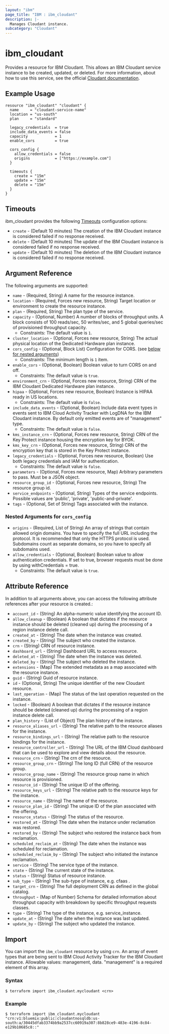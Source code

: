 ```yaml
---
layout: "ibm"
page_title: "IBM : ibm_cloudant"
description: |-
  Manages Cloudant instance.
subcategory: "Cloudant"
---
```


# ibm_cloudant

Provides a resource for IBM Cloudant. This allows an IBM Cloudant service instance to be created, updated, or deleted.
For more information, about how to use this service, see the official [Cloudant documentation](https://cloud.ibm.com/docs/Cloudant?topic=Cloudant-getting-started-with-cloudant).

## Example Usage

```hcl
resource "ibm_cloudant" "cloudant" {
  name     = "cloudant-service-name"
  location = "us-south"
  plan     = "standard"

  legacy_credentials  = true
  include_data_events = false
  capacity            = 1
  enable_cors         = true

  cors_config {
    allow_credentials = false
    origins           = ["https://example.com"]
  }

  timeouts {
    create = "15m"
    update = "15m"
    delete = "15m"
  }
}
```

## Timeouts

ibm_cloudant provides the following [Timeouts](https://www.terraform.io/docs/language/resources/syntax.html#operation-timeouts) 
configuration options:

* `create` - (Default 10 minutes) The creation of the IBM Cloudant instance is considered failed if no response received.
* `delete` - (Default 10 minutes) The update of the IBM Cloudant instance is considered failed if no response received.
* `update` - (Default 10 minutes) The deletion of the IBM Cloudant instance is considered failed if no response received.

## Argument Reference

The following arguments are supported:

* `name` - (Required, String) A name for the resource instance.
* `location` - (Required, Forces new resource, String) Target location or environment to create the resource instance.
* `plan` - (Required, String) The plan type of the service.
* `capacity` - (Optional, Number) A number of blocks of throughput units. A block consists of 100 reads/sec, 50 writes/sec, and 5 global queries/sec of provisioned throughput capacity.
    * Constraints: The default value is `1`.
* `cluster_location` - (Optional, Forces new resource, String) The actual physical location of the Dedicated Hardware plan instance.
* `cors_config` - (Optional, Block List) Configuration for CORS. (see [below for nested arguments](#nestedblock--cors_config))
  * Constraints: The minimum length is `1` item.
* `enable_cors` - (Optional, Boolean) Boolean value to turn CORS on and off.
  * Constraints: The default value is `true`.
* `environment_crn` - (Optional, Forces new resource, String) CRN of the IBM Cloudant Dedicated Hardware plan instance.
* `hipaa` - (Optional, Forces new resource, Boolean) Instance is HIPAA ready in US locations.
  * Constraints: The default value is `false`.
* `include_data_events` - (Optional, Boolean) Include data event types in events sent to IBM Cloud Activity Tracker with LogDNA for the IBM Cloudant instance. By default only emitted events are of "management" type.
  * Constraints: The default value is `false`.
* `kms_instance_crn` - (Optional, Forces new resource, String) CRN of the Key Protect instance housing the encryption key for BYOK.
* `kms_key_crn` - (Optional, Forces new resource, String) CRN of the encryption key that is stored in the Key Protect instance.
* `legacy_credentials` - (Optional, Forces new resource, Boolean) Use both legacy credentials and IAM for authentication.
  * Constraints: The default value is `false`.
* `parameters` - (Optional, Forces new resource, Map) Arbitrary parameters to pass. Must be a JSON object.
* `resource_group_id` - (Optional, Forces new resource, String) The resource group id.
* `service_endpoints` - (Optional, String) Types of the service endpoints. Possible values are 'public', 'private', 'public-and-private'.
* `tags` - (Optional, Set of String) Tags associated with the instance.

<a id="nestedblock--cors_config"></a>
### Nested Arguments for `cors_config`

* `origins` - (Required, List of String) An array of strings that contain allowed origin domains. You have to specify the full URL including the protocol. It is recommended that only the HTTPS protocol is used. Subdomains count as separate domains, so you have to specify all subdomains used.
* `allow_credentials` - (Optional, Boolean) Boolean value to allow authentication credentials. If set to true, browser requests must be done by using withCredentials = true.
  * Constraints: The default value is `true`.

## Attribute Reference

In addition to all arguments above, you can access the following attribute references after your resource is created.:

* `account_id` - (String) An alpha-numeric value identifying the account ID.
* `allow_cleanup` - (Boolean) A boolean that dictates if the resource instance should be deleted (cleaned up) during the processing of a region instance delete call.
* `created_at` - (String) The date when the instance was created.
* `created_by` - (String) The subject who created the instance.
* `crn` - (String) CRN of resource instance.
* `dashboard_url` - (String) Dashboard URL to access resource.
* `deleted_at` - (String) The date when the instance was deleted.
* `deleted_by` - (String) The subject who deleted the instance.
* `extensions` - (Map) The extended metadata as a map associated with the resource instance.
* `guid` - (String) Guid of resource instance.
* `id` - (Optional, String) The unique identifier of the new Cloudant resource.
* `last_operation` - (Map) The status of the last operation requested on the instance.
* `locked` - (Boolean) A boolean that dictates if the resource instance should be deleted (cleaned up) during the processing of a region instance delete call.
* `plan_history` - (List of Object) The plan history of the instance.
* `resource_aliases_url` - (String) The relative path to the resource aliases for the instance.
* `resource_bindings_url` - (String) The relative path to the resource bindings for the instance.
* `resource_controller_url` - (String) The URL of the IBM Cloud dashboard that can be used to explore and view details about the resource.
* `resource_crn` - (String) The crn of the resource.
* `resource_group_crn` - (String) The long ID (full CRN) of the resource group.
* `resource_group_name` - (String) The resource group name in which resource is provisioned.
* `resource_id` - (String) The unique ID of the offering.
* `resource_keys_url` - (String) The relative path to the resource keys for the instance.
* `resource_name` - (String) The name of the resource.
* `resource_plan_id` - (String) The unique ID of the plan associated with the offering.
* `resource_status` - (String) The status of the resource.
* `restored_at` - (String) The date when the instance under reclamation was restored.
* `restored_by` - (String) The subject who restored the instance back from reclamation.
* `scheduled_reclaim_at` - (String) The date when the instance was scheduled for reclamation.
* `scheduled_reclaim_by` - (String) The subject who initiated the instance reclamation.
* `service` - (String) The service type of the instance.
* `state` - (String) The current state of the instance.
* `status` - (String) Status of resource instance.
* `sub_type` - (String) The sub-type of instance, e.g. cfaas .
* `target_crn` - (String) The full deployment CRN as defined in the global catalog.
* `throughput` - (Map of Number) Schema for detailed information about throughput capacity with breakdown by specific throughput requests classes.
* `type` - (String) The type of the instance, e.g. service_instance.
* `update_at` - (String) The date when the instance was last updated.
* `update_by` - (String) The subject who updated the instance.

## Import

You can import the `ibm_cloudant` resource by using `crn`. An array of event types that are being sent to IBM Cloud Activity Tracker for the IBM Cloudant instance. Allowable values: management, data. "management" is a required element of this array.

### Syntax

```hcl-terraform
$ terraform import ibm_cloudant.mycloudant <crn>
```

### Example
```hcl
$ terraform import ibm_cloudant.mycloudant "crn:v1:bluemix:public:cloudantnosqldb:us-south:a/30445dfab3374bb9a2537cc60919a307:8b828ce9-483e-4196-8c84-e129b10685c8::"
```
